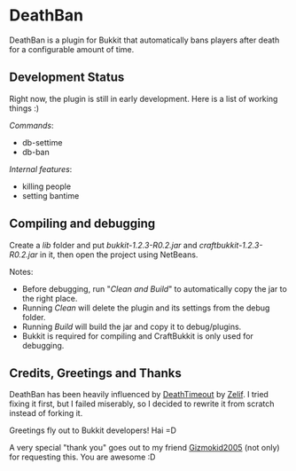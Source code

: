 DeathBan
========

DeathBan is a plugin for Bukkit that automatically bans players after death for a configurable amount of time.

Development Status
------------------

Right now, the plugin is still in early development.
Here is a list of working things :)

_Commands_:

* db-settime
* db-ban

_Internal features_:

* killing people
* setting bantime

Compiling and debugging
-----------------------
Create a _lib_ folder and put _bukkit-1.2.3-R0.2.jar_ and _craftbukkit-1.2.3-R0.2.jar_ in it, then open the project using NetBeans.

Notes:

* Before debugging, run "_Clean and Build_" to automatically copy the jar to the right place.
* Running _Clean_ will delete the plugin and its settings from the debug folder.
* Running _Build_ will build the jar and copy it to debug/plugins.
* Bukkit is required for compiling and CraftBukkit is only used for debugging.

Credits, Greetings and Thanks
-----------------------------
DeathBan has been heavily influenced by [DeathTimeout](https://github.com/Zelif/DeathTimeout) by [Zelif](https://github.com/Zelif). I tried fixing it first, but I failed miserably, so I decided to rewrite it from scratch instead of forking it.

Greetings fly out to Bukkit developers! Hai =D

A very special "thank you" goes out to my friend [Gizmokid2005](https://github.com/Gizmokid2005) (not only) for requesting this. You are awesome :D